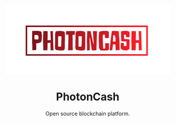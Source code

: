 <p align = "center"><img  src="Logo.PNG"></p>


<h1 align = "center">PhotonCash</h1>
<p align = "center">Open source blockchain platform.</p>
